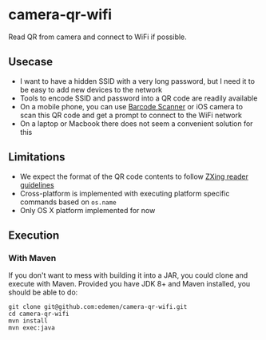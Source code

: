 # camera-qr-wifi
Read QR from camera and connect to WiFi if possible.

## Usecase
* I want to have a hidden SSID with a very long password, but I need it to be easy to add new devices to the network
* Tools to encode SSID and password into a QR code are readily available
* On a mobile phone, you can use [Barcode Scanner](https://play.google.com/store/apps/details?id=com.google.zxing.client.android) or iOS camera to scan this QR code and get a prompt to connect to the WiFi network
* On a laptop or Macbook there does not seem a convenient solution for this

## Limitations
* We expect the format of the QR code contents to follow [ZXing reader guidelines](https://github.com/zxing/zxing/wiki/Barcode-Contents#wi-fi-network-config-android-ios-11)
* Cross-platform is implemented with executing platform specific commands based on `os.name`
* Only OS X platform implemented for now

## Execution
### With Maven
If you don't want to mess with building it into a JAR, you could clone and execute with Maven.
Provided you have JDK 8+ and Maven installed, you should be able to do:
~~~~
git clone git@github.com:edemen/camera-qr-wifi.git
cd camera-qr-wifi
mvn install
mvn exec:java
~~~~
